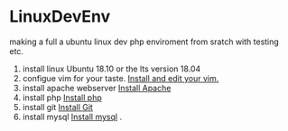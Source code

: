 # LinuxDevEnv
making a full a ubuntu linux dev php enviroment from sratch with testing etc.

1. install linux Ubuntu 18.10 or the lts version 18.04
2. configue vim for your taste.   [Install and edit your vim.](https://github.com/Atcsy/LinuxDevEnv/blob/master/vim)
3. install apache webserver   [Install Apache](https://github.com/Atcsy/LinuxDevEnv/blob/master/apache)
4. install php [Install php](https://github.com/Atcsy/LinuxDevEnv/blob/master/git.md)
5. install git [Install Git](https://github.com/Atcsy/LinuxDevEnv/blob/master/git.md)
6. install mysql [Install mysql](https://github.com/Atcsy/LinuxDevEnv/blob/master/mysql.md)
.
